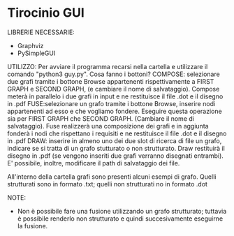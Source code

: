 # Tirocinio GUI

LIBRERIE NECESSARIE:
  - Graphviz
  - PySimpleGUI
  
UTILIZZO: 
  Per avviare il programma recarsi nella cartella e utilizzare il comando "python3 guy.py".
  Cosa fanno i bottoni?
  COMPOSE: selezionare due grafi tramite i bottone Browse appartenenti rispettivamente a FIRST GRAPH e SECOND GRAPH,
  (e cambiare il nome di salvataggio). Compose meterà in parallelo i due grafi in input e ne restituisce il file .dot
  e il disegno in .pdf
  FUSE:selezionare un grafo tramite i bottone Browse, inserire nodi appartenenti ad esso e che vogliamo fondere.
  Eseguire questa operazione sia per FIRST GRAPH che SECOND GRAPH. (Cambiare il nome di salvataggio).
  Fuse realizzerà una composizione dei grafi e in aggiunta fonderà i nodi che rispettano i requisiti e ne restituisce 
  il file .dot e il disegno in .pdf
  DRAW: inserire in almeno uno dei due slot di ricerca di file un grafo, indicare se si tratta di un grafo stutturato 
  o non strutturato. Draw restituirà il disegno in .pdf (se vengono inseriti due grafi verranno disegnati entrambi).
  E' possibile, inoltre, modificare il path di salvataggio dei file.
  
  All'interno della cartella grafi sono presenti alcuni esempi di grafo. Quelli strutturati sono in formato .txt;
  quelli non strutturati no in formato .dot

NOTE:
  - Non è possibile fare una fusione utilizzando un grafo strutturato; tuttavia è possibile renderlo non strutturato e quindi
    succesivamente eseguirne la fusione.
